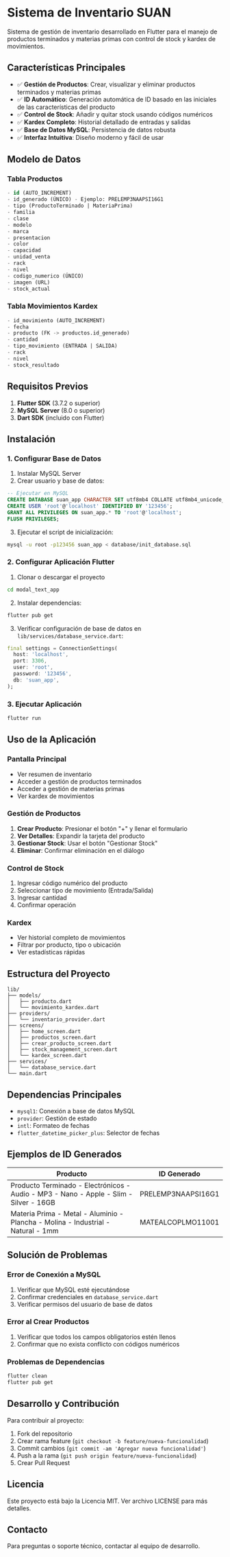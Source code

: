 # Sistema de Inventario SUAN

Sistema de gestión de inventario desarrollado en Flutter para el manejo de productos terminados y materias primas con control de stock y kardex de movimientos.

## Características Principales

- ✅ **Gestión de Productos**: Crear, visualizar y eliminar productos terminados y materias primas
- ✅ **ID Automático**: Generación automática de ID basado en las iniciales de las características del producto
- ✅ **Control de Stock**: Añadir y quitar stock usando códigos numéricos
- ✅ **Kardex Completo**: Historial detallado de entradas y salidas
- ✅ **Base de Datos MySQL**: Persistencia de datos robusta
- ✅ **Interfaz Intuitiva**: Diseño moderno y fácil de usar

## Modelo de Datos

### Tabla Productos
```sql
- id (AUTO_INCREMENT)
- id_generado (ÚNICO) - Ejemplo: PRELEMP3NAAPSI16G1
- tipo (ProductoTerminado | MateriaPrima)
- familia
- clase
- modelo
- marca
- presentacion
- color
- capacidad
- unidad_venta
- rack
- nivel
- codigo_numerico (ÚNICO)
- imagen (URL)
- stock_actual
```

### Tabla Movimientos Kardex
```sql
- id_movimiento (AUTO_INCREMENT)
- fecha
- producto (FK -> productos.id_generado)
- cantidad
- tipo_movimiento (ENTRADA | SALIDA)
- rack
- nivel
- stock_resultado
```

## Requisitos Previos

1. **Flutter SDK** (3.7.2 o superior)
2. **MySQL Server** (8.0 o superior)
3. **Dart SDK** (incluido con Flutter)

## Instalación

### 1. Configurar Base de Datos

1. Instalar MySQL Server
2. Crear usuario y base de datos:
```sql
-- Ejecutar en MySQL
CREATE DATABASE suan_app CHARACTER SET utf8mb4 COLLATE utf8mb4_unicode_ci;
CREATE USER 'root'@'localhost' IDENTIFIED BY '123456';
GRANT ALL PRIVILEGES ON suan_app.* TO 'root'@'localhost';
FLUSH PRIVILEGES;
```

3. Ejecutar el script de inicialización:
```bash
mysql -u root -p123456 suan_app < database/init_database.sql
```

### 2. Configurar Aplicación Flutter

1. Clonar o descargar el proyecto
```bash
cd modal_text_app
```

2. Instalar dependencias:
```bash
flutter pub get
```

3. Verificar configuración de base de datos en `lib/services/database_service.dart`:
```dart
final settings = ConnectionSettings(
  host: 'localhost',
  port: 3306,
  user: 'root',
  password: '123456',
  db: 'suan_app',
);
```

### 3. Ejecutar Aplicación

```bash
flutter run
```

## Uso de la Aplicación

### Pantalla Principal
- Ver resumen de inventario
- Acceder a gestión de productos terminados
- Acceder a gestión de materias primas
- Ver kardex de movimientos

### Gestión de Productos
1. **Crear Producto**: Presionar el botón "+" y llenar el formulario
2. **Ver Detalles**: Expandir la tarjeta del producto
3. **Gestionar Stock**: Usar el botón "Gestionar Stock"
4. **Eliminar**: Confirmar eliminación en el diálogo

### Control de Stock
1. Ingresar código numérico del producto
2. Seleccionar tipo de movimiento (Entrada/Salida)
3. Ingresar cantidad
4. Confirmar operación

### Kardex
- Ver historial completo de movimientos
- Filtrar por producto, tipo o ubicación
- Ver estadísticas rápidas

## Estructura del Proyecto

```
lib/
├── models/
│   ├── producto.dart
│   └── movimiento_kardex.dart
├── providers/
│   └── inventario_provider.dart
├── screens/
│   ├── home_screen.dart
│   ├── productos_screen.dart
│   ├── crear_producto_screen.dart
│   ├── stock_management_screen.dart
│   └── kardex_screen.dart
├── services/
│   └── database_service.dart
└── main.dart
```

## Dependencias Principales

- `mysql1`: Conexión a base de datos MySQL
- `provider`: Gestión de estado
- `intl`: Formateo de fechas
- `flutter_datetime_picker_plus`: Selector de fechas

## Ejemplos de ID Generados

| Producto | ID Generado |
|----------|-------------|
| Producto Terminado - Electrónicos - Audio - MP3 - Nano - Apple - Slim - Silver - 16GB | PRELEMP3NAAPSI16G1 |
| Materia Prima - Metal - Aluminio - Plancha - Molina - Industrial - Natural - 1mm | MATEALCOPLMO11001 |

## Solución de Problemas

### Error de Conexión a MySQL
1. Verificar que MySQL esté ejecutándose
2. Confirmar credenciales en `database_service.dart`
3. Verificar permisos del usuario de base de datos

### Error al Crear Productos
1. Verificar que todos los campos obligatorios estén llenos
2. Confirmar que no exista conflicto con códigos numéricos

### Problemas de Dependencias
```bash
flutter clean
flutter pub get
```

## Desarrollo y Contribución

Para contribuir al proyecto:

1. Fork del repositorio
2. Crear rama feature (`git checkout -b feature/nueva-funcionalidad`)
3. Commit cambios (`git commit -am 'Agregar nueva funcionalidad'`)
4. Push a la rama (`git push origin feature/nueva-funcionalidad`)
5. Crear Pull Request

## Licencia

Este proyecto está bajo la Licencia MIT. Ver archivo LICENSE para más detalles.

## Contacto

Para preguntas o soporte técnico, contactar al equipo de desarrollo.
